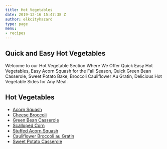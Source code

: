 ```yaml
---
title: Hot Vegetables
date: 2019-12-16 15:47:38 Z
author: elkcityhazard
type: page
menu:
- recipes
---
```


## Quick and Easy Hot Vegetables

Welcome to our Hot Vegetable Section Where We Offer Quick Easy Hot Vegetables, Easy Acorn Squash for the Fall Season, Quick Green Bean Casserole, Sweet Potato Bake, Broccoli Cauliflower Au Gratin, Delicious Hot Vegetable Sides for Any Meal.

## Hot Vegetables

  * [Acorn Squash][1]
  * [Cheese Broccoli][2]
  * [Green Bean Casserole][3]
  * [Scalloped Corn][4]
  * [Stuffed Acorn Squash][5]
  * [Cauliflower Broccoli au Gratin][6]
  * [Sweet Potato Casserole][7]

 [1]: /wordpress/index.php/recipes-for-special-occasions-and-events/baked-acorn-squash-recipe/
 [2]: /wordpress/index.php/recipes-for-special-occasions-and-events/cheese-broccoli-recipe/
 [3]: /wordpress/index.php/recipes-for-special-occasions-and-events/simple-green-bean-casserole/
 [4]: /wordpress/index.php/recipes-for-special-occasions-and-events/scalloped-corn-recipe/
 [5]: /wordpress/index.php/recipes-for-special-occasions-and-events/stuffed-acorn-squash-recipe/
 [6]: /wordpress/index.php/hot-vegetables/cauliflower-broccoli-au-gratin-recipe/
 [7]: /wordpress/index.php/recipes-for-special-occasions-and-events/healthy-sweet-potato-casserole/